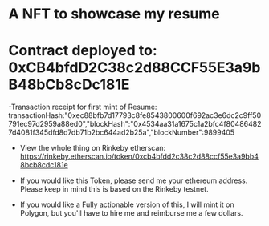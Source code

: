 # A NFT to showcase my resume

# Contract deployed to: 0xCB4bfdD2C38c2d88CCF55E3a9bB48bCb8cDc181E

-Transaction receipt for first mint of Resume: transactionHash:"0xec88bfb7d17793c8fe8543800600f692ac3e6dc2c9ff50791ec97d2959a88ed0","blockHash":"0x4534aa31a1675c1a2bfc4f804864827d4081f345dfd8d7db71b2bc644ad2b25a","blockNumber":9899405

- View the whole thing on Rinkeby etherscan: https://rinkeby.etherscan.io/token/0xcb4bfdd2c38c2d88ccf55e3a9bb48bcb8cdc181e

* If you would like this Token, please send me your ethereum address. Please keep in mind this is based on the Rinkeby testnet. 

* If you would like a Fully actionable version of this, I will mint it on Polygon, but you'll have to hire me and reimburse me a few dollars. 

